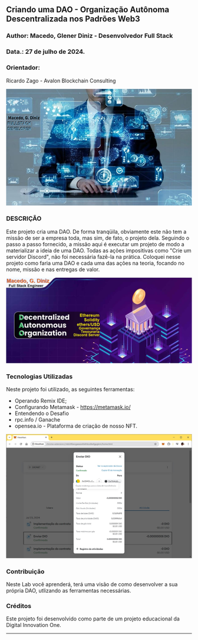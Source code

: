 ## Criando uma DAO - Organização Autônoma Descentralizada nos Padrões Web3
### Author: Macedo, Glener Diniz - Desenvolvedor Full Stack
### Data.: 27 de julho de 2024.

### Orientador:
Ricardo Zago - Avalon Blockchain Consulting
<p align="center">
  <img src="https://raw.githubusercontent.com/gdmacedo/Glener-Talk/main/developer-MacedoGDiniz.jpg" alt="Macedo, Glener Diniz">
</p>

### DESCRIÇÃO
Este projeto cria uma DAO. 
De forma tranqüila, obviamente este não tem a missão de ser a empresa toda, mas sim, de fato, o projeto dela. 
Seguindo o passo a passo fornecido, a missão aqui é executar um projeto de modo a materializar a ideia de uma DAO.
Todas as ações impositivas como "Crie um servidor Discord", não foi necessária fazê-la na prática. 
Coloquei nesse projeto como faria uma DAO e cada uma das ações na teoria, focando no nome, missão e nas entregas de valor.


<p align="center">
  <img src=https://raw.githubusercontent.com/gdmacedo/DAO_Organiza-oAut-nomaDescentralizada/main/FullStack.jpg" alt="Criando uma DAO - Organização Autônoma Descentralizada nos Padrões Web3">
</p>


### Tecnologias Utilizadas
Neste projeto foi utilizado, as seguintes ferramentas:
- Operando Remix IDE;
- Configurando Metamask - https://metamask.io/​
- Entendendo o Desafio
- rpc.info / Ganache
- opensea.io - Plataforma de criação de nosso NFT.


<p align="center">
  <img src="https://raw.githubusercontent.com/gdmacedo/Glener-Talk/main/MetaMash.jpg" alt="Metamask">
</p>


### Contribuição
Neste Lab você aprenderá, terá uma visão de como desenvolver a sua própria DAO, utlizando as ferramentas necessárias.


### Créditos
Este projeto foi desenvolvido como parte de um projeto educacional da Digital Innovation One.

---
